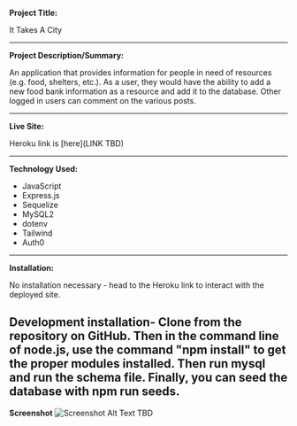 **Project Title:**

It Takes A City

---

**Project Description/Summary:**

An application that provides information for people in need of resources (e.g. food, shelters, etc.). As a user, they would have the ability to add a new food bank information as a resource and add it to the database. Other logged in users can comment on the various posts.

---

**Live Site:**

Heroku link is [here](LINK TBD)

---

**Technology Used:**

- JavaScript
- Express.js
- Sequelize
- MySQL2
- dotenv
- Tailwind
- Auth0

---

**Installation:**

No installation necessary - head to the Heroku link to interact with the deployed site.

## Development installation- Clone from the repository on GitHub. Then in the command line of node.js, use the command "npm install" to get the proper modules installed. Then run mysql and run the schema file. Finally, you can seed the database with npm run seeds.

**Screenshot**
![Screenshot Alt Text TBD ]()
